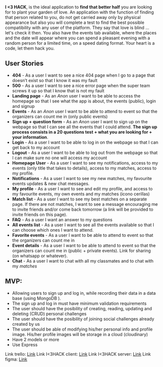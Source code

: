 **I <3 HACK**, is the ideal application to **find that better half** you are looking for to plant your garden of love. An application with the function of finding that person related to you, do not get carried away only by physical appearance but also you will complete a test to find the best possible compatibility with any user of the platform.
They say that love is blind ... let's check it then.
You also have the events tab available, where the places and the date will appear where you can spend a pleasant evening with a random person for a limited time, on a speed dating format.
Your heart is a code, let them hack you.


## User Stories
- **404** - As a user I want to see a nice 404 page when I go to a page that doesn’t exist so that I know it was my fault
- **500** - As a user I want to see a nice error page when the super team screws it up so that I know that is not my fault
- **Landing page** - As an *Anon* user I want to be able to access the homepage so that I see what the app is about, the events (public), login and signup  
- **Events** - As an *Anon* user I want to be able to attend to event so that the organizers can count me in (only public events)
- **Sign up + question form**  - As an *Anon* user I want to sign up on the webpage so that I can see all the events that I could attend. **The sign up process consists in a 20 questions test + what you are looking for + your information**.
- **Login** - As a user I want to be able to log in on the webpage so that I can get back to my account
- **Logout** - As a user I want to be able to log out from the webpage so that I can make sure no one will access my account
- **Homepage User** - As a user I want to see my notifications, access to my events (only title that takes to details), access to my matches, access to my profile.  
- **Notifications** - As a user I want to see my new matches, my favourite events updates & new chat messages.
- **My profile** - As a user I want to see and edit my profile, and access to my favourite events, my own events and my matches (icono cerillas)
- **Match list** - As a user I want to see my best matches on a separate page. If there are not matches, I want to see a message encouraging me to invite friends and/or come back tomorrow (a link will be provided to invite friends on this page).
- **FAQ** - As a user I want an answer to my questions
- **All events list** - As a user I want to see all the events available so that I can choose which ones I want to attend. 
- **Favorite events** - As a user I want to be able to attend to event so that the organizers can count me in
- **Event details** - As a user I want to be able to attend to event so that the organizers can count me in (public + private events). Link for sharing (on whatsapp or whatever). 
- **Chat** - As a user I want to chat with all my classmates and to chat with my *matches*



## <h2>MVP:</h2>
* Allowing users to sign up and log in, while recording their data in a data base (using MongoDB ).
* The sign up and log in must have minimum validation requirements
* The user should have the posibility of creating, reading, updating and deleting (CRUD) personal challenges
* The user should have the posibility of joining social challenges already created by us
* The user should be able of modifying his/her personal info and profile image. His/her profile images will be storage in a cloud (cloudinary)
* Have 2 models or more
* Use Express



Link trello: [Link](https://trello.com/b/OieWzAsk/ilovehack-v20)
Link I<3HACK client: [Link](https://github.com/EBM90/ilovehack-client)
Link I<3HACK server: [Link](https://github.com/MartaCamacho/ILOVEHACK2.0-server)
Link figma: [Link](https://www.figma.com/file/eHVi6wc2zCxTyuEdKmwbI1/hackers?node-id=0%3A1)